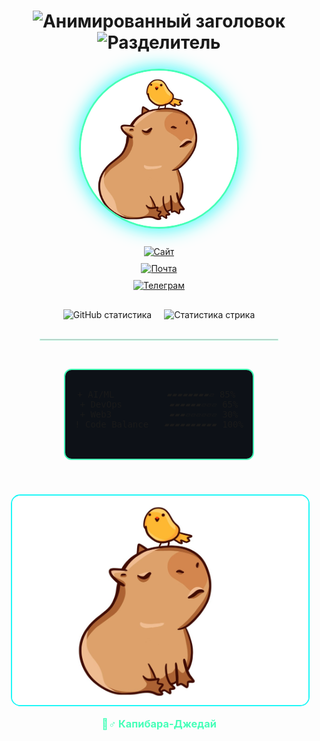 <div align="center" style="max-width:100%; padding:0 15px; text-align:center;">

  <!-- Анимированный заголовок с градиентом -->
  <h1 align="center">
    <img src="https://readme-typing-svg.demolab.com?font=Space+Mono&weight=800&size=30&duration=4000&pause=1000&color=22F7F7&background=45FFB800&width=600&lines=%F0%9F%94%A5+Fedorov.sFF+%F0%9F%92%BB;%F0%9F%93%9A+Smart+Developer+%F0%9F%94%94;%E2%9C%A8+Linux+%26+MacOS+Enthusiast+%E2%9C%A8" alt="Анимированный заголовок">
    <img src="https://readme-typing-svg.demolab.com?font=Fira+Code&size=20&pause=1000&color=45FFB8&width=600&lines=▰▰▰▰▰▰▰▰▰▰▰▰▰▰▰▰▰▰▰▰▰▰▰▰▰▰▰▰▰▰▰▰▰▰▰▰▰▰▰▰▰▰" alt="Разделитель">
  </h1>

  <!-- Аватар -->
  <div style="margin:25px 0;">
    <img src="https://raw.githubusercontent.com/Nemets87/Nemets87/main/photo_2025-02-12_08-53-12.jpg" 
         alt="Аватар" 
         style="width:250px; height:250px; border-radius:50%; border:3px solid #45ffb8; box-shadow:0 0 30px #22f7f7; object-fit:cover;">
  </div>

  <!-- Бейджи (расположены вертикально) -->
  <div style="display:flex; flex-direction:column; gap:10px; justify-content:center; margin:25px 0;">
    <a href="https://www.bonustime.ru/" target="_blank" rel="noopener noreferrer">
      <img src="https://img.shields.io/badge/🌐_Website-FFD700?style=for-the-badge&logo=google-chrome&logoColor=000" alt="Сайт">
    </a>
    <a href="mailto:bonustime161@yandex.ru" target="_blank" rel="noopener noreferrer">
      <img src="https://img.shields.io/badge/✉️_bonustime161@yandex.ru-FF0000?style=for-the-badge&logo=gmail&logoColor=white" alt="Почта">
    </a>
    <a href="https://t.me/FedorovSFF" target="_blank" rel="noopener noreferrer">
      <img src="https://img.shields.io/badge/📡_Telegram-26A5E4?style=for-the-badge&logo=telegram&logoColor=white" alt="Телеграм">
    </a>
  </div>

  <!-- Статистика -->
  <div style="display:flex; flex-wrap:wrap; gap:20px; justify-content:center; width:100%; margin:30px 0;">
    <img src="https://github-readme-stats.vercel.app/api?username=Nemets87&show_icons=true&theme=dark&bg_color=0d1117&title_color=45ffb8&icon_color=22f7f7" 
         alt="GitHub статистика" style="max-width:90%; height:auto;">
    <img src="https://streak-stats.demolab.com/?user=Nemets87&theme=dark&background=0d1117&ring=45ffb8&fire=22f7f7" 
         alt="Статистика стрика" style="max-width:90%; height:auto;">
  </div>

  <!-- Разделитель -->
  <hr style="border:1px solid #45ffb8; width:80%; margin:30px auto; opacity:0.3;">

  <!-- Прогресс-бары -->
  <div style="width:100%; display:flex; justify-content:center; padding:15px 0;">
    <pre style="background:#0d1117; border:2px solid #45ffb8; border-radius:12px; padding:15px; margin:0; max-width:90%; overflow-x:auto; white-space:pre-wrap; text-align:center;">
<code style="font-family:'Space Mono', monospace; font-size:14px;">
+ AI/ML          ▰▰▰▰▰▰▰▰▱ 85% 
+ DevOps         ▰▰▰▰▰▰▱▱▱ 65%
+ Web3           ▰▰▰▱▱▱▱▱▱ 30%
! Code Balance   ▰▰▰▰▰▰▰▰▰▰ 100%
</code>
    </pre>
  </div>

  <!-- Капибара (оптимизированное изображение) -->
  <div style="margin:40px 0; width:100%; text-align:center;">
    <img src="https://raw.githubusercontent.com/Nemets87/Nemets87/main/photo_2025-02-12_08-53-12.jpg" 
         alt="Капибара" 
         style="max-width:100%; width:auto; height:auto; max-height:400px; border-radius:15px; border:2px solid #22f7f7; object-fit:contain;">
    <h3 style="margin:15px 0; color:#45ffb8;">🦸♂️ Капибара-Джедай</h3>
  </div>

</div>
